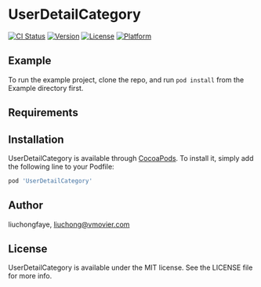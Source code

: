 # UserDetailCategory

[![CI Status](https://img.shields.io/travis/liuchongfaye/UserDetailCategory.svg?style=flat)](https://travis-ci.org/liuchongfaye/UserDetailCategory)
[![Version](https://img.shields.io/cocoapods/v/UserDetailCategory.svg?style=flat)](https://cocoapods.org/pods/UserDetailCategory)
[![License](https://img.shields.io/cocoapods/l/UserDetailCategory.svg?style=flat)](https://cocoapods.org/pods/UserDetailCategory)
[![Platform](https://img.shields.io/cocoapods/p/UserDetailCategory.svg?style=flat)](https://cocoapods.org/pods/UserDetailCategory)

## Example

To run the example project, clone the repo, and run `pod install` from the Example directory first.

## Requirements

## Installation

UserDetailCategory is available through [CocoaPods](https://cocoapods.org). To install
it, simply add the following line to your Podfile:

```ruby
pod 'UserDetailCategory'
```

## Author

liuchongfaye, liuchong@vmovier.com

## License

UserDetailCategory is available under the MIT license. See the LICENSE file for more info.
